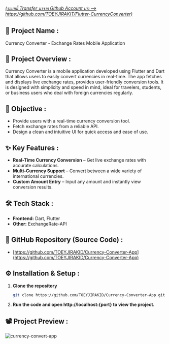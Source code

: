 ###### [(ระบบนี้ Transfer มาจาก Github Account เก่า --> https://github.com/TOEYJIRAKIT/Flutter-CurrencyConverter)](https://github.com/TOEYJIRAKIT/Flutter-CurrencyConverter)

## 🚀 **Project Name** :

Currency Converter - Exchange Rates Mobile Application

## 📌 **Project Overview** :

Currency Converter is a mobile application developed using Flutter and Dart that allows users to easily convert currencies in real-time. The app fetches and displays live exchange rates, provides user-friendly conversion tools. It is designed with simplicity and speed in mind, ideal for travelers, students, or business users who deal with foreign currencies regularly.

## 🎯 **Objective** :

- Provide users with a real-time currency conversion tool.
- Fetch exchange rates from a reliable API.
- Design a clean and intuitive UI for quick access and ease of use.

## ✨ **Key Features** :

- **Real-Time Currency Conversion** – Get live exchange rates with accurate calculations.
- **Multi-Currency Support** – Convert between a wide variety of international currencies.
- **Custom Amount Entry** – Input any amount and instantly view conversion results.

## 🛠 **Tech Stack** :

- **Frontend:** Dart, Flutter
- **Other:** ExchangeRate-API

## 📂 **GitHub Repository (Source Code)** :

- [https://github.com/TOEYJIRAKID/Currency-Converter-App](https://github.com/TOEYJIRAKID/Currency-Converter-App)

## ⚙️ **Installation & Setup** :

1. **Clone the repository**  
   ```bash
   git clone https://github.com/TOEYJIRAKID/Currency-Converter-App.git
   ```  
2. **Run the code and open http://localhost:{port} to view the project.**

## 📽️ **Project Preview** :

![currency-convert-app](https://github.com/user-attachments/assets/74a06200-c1a0-4350-9d42-9793d499d635)
